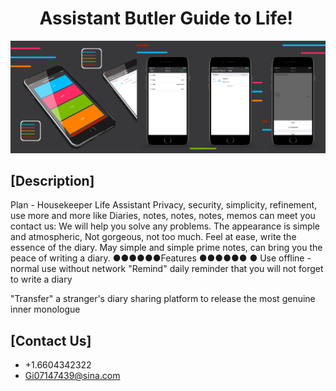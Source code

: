 #         Assistant Butler Guide to Life!

![](https://github.com/lilaiwei1236/Lucky/blob/master/LifeAssistant.png)


## [Description]
Plan - Housekeeper Life Assistant
Privacy, security, simplicity, refinement, use more and more like
Diaries, notes, notes, notes, memos can meet you
contact us:
We will help you solve any problems.
The appearance is simple and atmospheric,
Not gorgeous, not too much. Feel at ease, write the essence of the diary.
May simple and simple prime notes, can bring you the peace of writing a diary.
●●●●●●Features ●●●●●●
● Use offline - normal use without network
"Remind" daily reminder that you will not forget to write a diary

"Transfer" a stranger's diary sharing platform to release the most genuine inner monologue
## [Contact Us]

* +1.6604342322
* Gi07147439@sina.com






